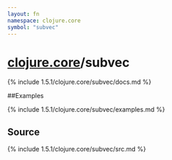 ```yaml
---
layout: fn
namespace: clojure.core
symbol: "subvec"
---
```


# [clojure.core](../)/subvec

{% include 1.5.1/clojure.core/subvec/docs.md %}

##Examples

{% include 1.5.1/clojure.core/subvec/examples.md %}
## Source
{% include 1.5.1/clojure.core/subvec/src.md %}

